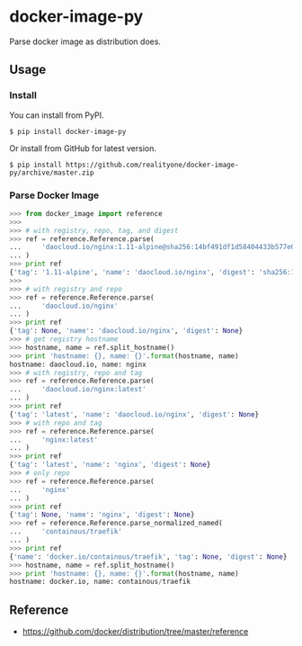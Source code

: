 # docker-image-py
Parse docker image as distribution does.

## Usage

### Install

You can install from PyPI.

```shell
$ pip install docker-image-py
```

Or install from GitHub for latest version.

```shell
$ pip install https://github.com/realityone/docker-image-py/archive/master.zip
```

### Parse Docker Image

```python
>>> from docker_image import reference
>>> 
>>> # with registry, repo, tag, and digest
>>> ref = reference.Reference.parse(
...     'daocloud.io/nginx:1.11-alpine@sha256:14bf491df1d58404433b577e093c906460871ee677d18caa276d9c03727e0b33'
... )
>>> print ref
{'tag': '1.11-alpine', 'name': 'daocloud.io/nginx', 'digest': 'sha256:14bf491df1d58404433b577e093c906460871ee677d18caa276d9c03727e0b33'}
>>> 
>>> # with registry and repo
>>> ref = reference.Reference.parse(
...     'daocloud.io/nginx'
... )
>>> print ref
{'tag': None, 'name': 'daocloud.io/nginx', 'digest': None}
>>> # get registry hostname
>>> hostname, name = ref.split_hostname()
>>> print 'hostname: {}, name: {}'.format(hostname, name)
hostname: daocloud.io, name: nginx
>>> # with registry, repo and tag
>>> ref = reference.Reference.parse(
...     'daocloud.io/nginx:latest'
... )
>>> print ref
{'tag': 'latest', 'name': 'daocloud.io/nginx', 'digest': None}
>>> # with repo and tag
>>> ref = reference.Reference.parse(
...     'nginx:latest'
... )
>>> print ref
{'tag': 'latest', 'name': 'nginx', 'digest': None}
>>> # only repo
>>> ref = reference.Reference.parse(
...     'nginx'
... )
>>> print ref
{'tag': None, 'name': 'nginx', 'digest': None}
>>> ref = reference.Reference.parse_normalized_named(
...     'containous/traefik'
... )
>>> print ref
{'name': 'docker.io/containous/traefik', 'tag': None, 'digest': None}
>>> hostname, name = ref.split_hostname()
>>> print 'hostname: {}, name: {}'.format(hostname, name)
hostname: docker.io, name: containous/traefik
```

## Reference

- https://github.com/docker/distribution/tree/master/reference